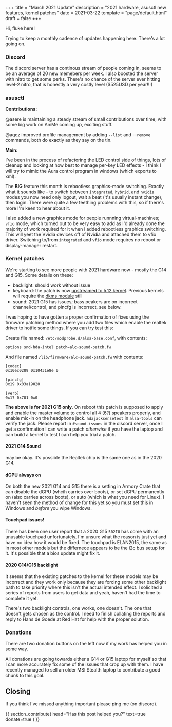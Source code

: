+++
title = "March 2021 Update"
description = "2021 hardware, asusctl new features, kernel patches"
date = 2021-03-22
template = "page/default.html"
draft = false
+++

Hi, fluke here!

Trying to keep a monthly cadence of updates happening here. There's a lot going on.

### Discord

The discord server has a continous stream of people coming in, seems to be an average
of 20 new memebers per week. I also boosted the server with nitro to get some perks.
There's no chance of the server ever hitting level-2 nitro, that is honestly a very
costly level ($525USD per year!!!)

### asusctl

**Contributions:**

@asere is maintaining a steady stream of small contributions over time, with some big
work on AniMe coming up, exciting stuff.

@aqez improved profile management by adding `--list` and --`remove` commands, both
do exactly as they say on the tin.

**Main:**

I've been in the process of refactoring the LED control side of things, lots of cleanup
and looking at how best to manage per-key LED effects - I think I will try to mimic
the Aura control program in windows (which exports to xml).

The **BIG** feature this month is rebootless graphics-mode switching. Exactly what it
sounds like - to switch between `integrated`, `hybrid`, and `nvidia` modes you now
need only logout, wait a beat (it's usually instant change), then login. There were quite
a few teething problems with this, so if there's more I'm keen to hear about it.

I also added a new graphics mode for people runnning virtual-machines; `vfio` mode, which
turned out to be very easy to add as I'd already done the majority of work required for it
when I added rebootless graphics switching.
This will yeet the Vvidia devices off of Nvidia and attached them to vfio driver.
Switching to/from `integrated` and `vfio` mode requires no reboot or display-manager restart.

### Kernel patches

We're starting to see more people with 2021 hardware now - mostly the G14 and G15.
Some details on these:

- backlight: should work without issue
- keyboard: the patch is now [upstreamed to 5.12 kernel](https://www.spinics.net/lists/linux-input/msg72288.html). Previous kernels will require the [dkms module](https://gitlab.com/asus-linux/hid-asus-rog) still
- sound: 2021 G15 has issues; bass peakers are on incorrect channel/control, and pincfg is incorrect, see below.

I was hoping to have gotten a proper confirmation of fixes using the firmware patching method
where you add two files which enable the realtek driver to hotfix some things. If you can try
test this:

Create file named: `/etc/modprobe.d/alsa-base.conf`, with contents:
```
options snd-hda-intel patch=alc-sound-patch.fw
```

And file named `/lib/firmware/alc-sound-patch.fw` with contents:
```
[codec]
0x10ec0289 0x10431e8e 0

[pincfg]
0x19 0x03a19020

[verb]
0x17 0x701 0x0
```

**The above is for 2021 G15 only**. On reboot this patch is supposed to apply and
enable the master volume to control all 4 (6?) speakers properly, and enable mic-in
on the headphone jack. `hdajacksensetest` in `alsa-tools` can verify the jack. Please
report in `#sound-issues` in the discord server, once I get a confirmation I can
write a patch *otherwise* if you have the laptop and can build a kernel to test I can
help you trial a patch.

#### 2021 G14 Sound

may be okay. It's possible the Realtek chip is the same one as in
the 2020 G14.

#### dGPU always on

On both the new 2021 G14 and G15 there is a setting in Armory Crate
that can disable the dGPU (whcih carries over boots), or set dGPU permanently on (also
carries across boots), or auto (which is what you need for Linux). I haven't seen the
method of change for this yet so you must set this in Windows and *before* you wipe Windows.

#### Touchpad issues!

There has been one user report that a 2020 G15 `502IU` has come with
an unusable touchpad unfortunately. I'm unsure what the reason is just yet and have
no idea how it would be fixed. The touchpad is ELAN2015, the same as in most other models
but the differnece appears to be the i2c bus setup for it. It's possible that a bios
update might fix it.

#### 2020 G14/G15 backlight

It seems that the existing patches to the kernel for these models may be incorrect and
they work only because they are forcing some other backlight path to take priority
where this isn't the actual intended effect. I solicited a series of reports from
users to get data and yeah, haven't had the time to complete it yet.

There's two backlight controls, one works, one doesn't. The one that doesn't gets
chosen as the control. I need to finish collating the reports and reply to Hans de Goede
at Red Hat for help with the proper solution.

### Donations

There are two donation buttons on the left now if my work has helped you in some way.

All donations are going towards either a G14 or G15 laptop for myself so that I can
more accurately fix some of the issues that crop up with them. I have recently managed
to sell an older MSI Stealth laptop to contribute a good chunk to this goal.

## Closing

If you think I've missed anything important please ping me (on discord).

{{
  section_contribute(
    head="Has this post helped you?"
    text=true
    donate=true
  )
}}